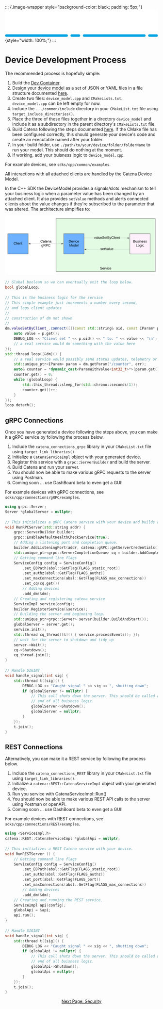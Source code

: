 ::: {.image-wrapper style="background-color: black; padding: 5px;"}
![Catena Logo](images/Catena%20Logo_PMS2191%20&%20White.png){style="width: 100%;"}
:::

# Device Development Process

The recommended process is hopefully simple:

1. Build the [Dev Container](DevContainer.html).
2. Design your [device model](DeviceModel.html) as a set of JSON or YAML files in a file structure documented [here](Validation.html).
3. Create two files: `device_model.cpp` and `CMakeLists.txt`. `device_model.cpp` can be left empty for now.
4. Include the `.../common/include` directory in your `CMakeList.txt` file using `target_include_directories()`.
5. Place the three of these files together in a directory `device_model` and include it as a subdirectory in the parent directory's `CMakeLists.txt` file.
6. Build Catena following the steps documented [here](doxygen/index.html). If the CMake file has been configured correctly, this should generate your device's code and create an executable named after your folder.
7. In your build folder, use `./path/to/your/device/folder/folderName` to run your model. This should do nothing at the moment.
8. If working, add your buisness logic to `device_model.cpp`.

For example devices, see `sdks/cpp/common/examples`.

All interactions with all attached clients are handled by the Catena Device Model.

In the C++ SDK the DeviceModel provides a signals/slots mechanism to tell your business logic when a parameter value has been changed by an attached client. It also provides `setValue` methods and alerts connected clients about the value changes if they're subscribed to the parameter that was altered. The architecture simplifies to:

![alt](images/Catena%20UML%20-%20Device%20Architecture.svg)

```cpp
// Global boolean so we can eventually exit the loop below.
bool globalLoop;

// This is the business logic for the service
// This simple example just increments a number every second,
// and logs client updates
//
// construction of dm not shown
//
dm.valueSetByClient_.connect([](const std::string& oid, const IParam* p) {
    auto value = p.get();
    DEBUG_LOG << "Client set " << p.oid() << " to: " << value << '\n';
    // a real service would do something with the value here
});
std::thread loop([&dm]() {
    // a real service would possibly send status updates, telemetry or audio meters here
    std::unique_ptr<IParam> param = dm.getParam("/counter", err);
    auto& counter = *dynamic_cast<ParamWithValue<int32_t>*>(param.get());
    counter.get() = 0;
    while (globalLoop) {
        std::this_thread::sleep_for(std::chrono::seconds(1));
        counter.get()++;
    }
});
loop.detach();
```

## gRPC Connections
Once you have generated a device following the steps above, you can make it a gRPC service by following the process below.
1. Include the `catena_connections_grpc` library in your `CMakeList.txt` file using `target_link_libraries()`.
2. Initialize a `CatenaServiceImpl` object with your generated device.
3. Register this service with a `grpc::ServerBuilder` and build the server.
4. Build Catena and run your server. 
5. You should now be able to make various gRPC requests to the server using Postman.
6. Coming soon ... use DashBoard beta to even get a GUI!

For example devices with gRPC connections, see `sdks/cpp/connections/gRPC/examples`.

```cpp
using grpc::Server;
Server *globalServer = nullptr;

// This initializes a gRPC Catena service with your device and builds a server.
void RunRPCServer(std::string addr) {
    grpc::ServerBuilder builder;
    grpc::EnableDefaultHealthCheckService(true);
    // Adding a listening port and completion queue.
    builder.AddListeningPort(addr, catena::gRPC::getServerCredentials());
    std::unique_ptr<grpc::ServerCompletionQueue> cq = builder.AddCompletionQueue();
    // Getting command line flags
    ServiceConfig config = ServiceConfig()
        .set_EOPath(absl::GetFlag(FLAGS_static_root))
        .set_authz(absl::GetFlag(FLAGS_authz))
        .set_maxConnections(absl::GetFlag(FLAGS_max_connections))
        .set_cq(cq.get())
        // Adding devices
        .add_dm(&dm);
    // Creating and registering catena service
    ServiceImpl service(config);
    builder.RegisterService(&service);
    // Building the server and beginning loop.
    std::unique_ptr<grpc::Server> server(builder.BuildAndStart());
    globalServer = server.get();
    service.init();
    std::thread cq_thread([&]() { service.processEvents(); });
    // wait for the server to shutdown and tidy up
    server->Wait();
    cq->Shutdown();
    cq_thread.join();
}

// Handle SIGINT
void handle_signal(int sig) {
    std::thread t([sig]() {
        DEBUG_LOG << "Caught signal " << sig << ", shutting down";
        if (globalServer != nullptr) {
            // This call shuts down the server. This should be called at the
            // end of all buisness logic.
            globalServer->Shutdown();
            globalServer = nullptr;
        }
    });
    t.join();
}
```

## REST Connections
Alternatively, you can make it a REST service by following the process below.
1. Include the `catena_connections_REST` library in your `CMakeList.txt` file using `target_link_libraries()`.
2. Initialize a `catena::REST::CatenaServiceImpl` object with your generated device.
3. Run you service with CatenaServiceImpl::Run()
5. You should now be able to make various REST API calls to the server using Postman or openAPI.
6. Coming soon ... use DashBoard beta to even get a GUI!

For example devices with REST connections, see `sdks/cpp/connections/REST/examples`.

```cpp
using <ServiceImpl.h>
catena::REST::CatenaServiceImpl *globalApi = nullptr;

// This initializes a REST Catena service with your device.
void RunRESTServer () {
    // Getting command line flags
    ServiceConfig config = ServiceConfig()
        .set_EOPath(absl::GetFlag(FLAGS_static_root))
        .set_authz(absl::GetFlag(FLAGS_authz))
        .set_port(absl::GetFlag(FLAGS_port))
        .set_maxConnections(absl::GetFlag(FLAGS_max_connections))
        // Adding devices
        .add_dm(&dm);
    // Creating and running the REST service.
    ServiceImpl api(config);
    globalApi = &api;
    api.run();
}

// Handle SIGINT
void handle_signal(int sig) {
    std::thread t([sig]() {
        DEBUG_LOG << "Caught signal " << sig << ", shutting down";
        if (globalApi != nullptr) {
            // This call shuts down the server. This should be called at the
            // end of all buisness logic.
            globalApi->Shutdown();
            globalApi = nullptr;
        }
    });
    t.join();
}
```

<div style="text-align: center">

[Next Page: Security](Security.html)

</div>